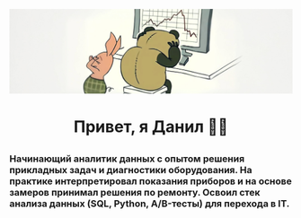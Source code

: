 <p align="center">
  <img src="https://github.com/notvarprod/notvarprod/raw/main/1.PNG" />
</p>

<h1 align="center">Привет, я Данил 👋🏻</h1>
<h2 align="center">
  <a href="" class="typewrite" data-period="2000" data-type='[ "Аналитик данных", "Data Analyst", "SQL Specialist", "Python Developer" ]'>
    <span class="wrap"></span>
  </a>
</h2>

### Начинающий аналитик данных с опытом решения прикладных задач и диагностики оборудования. На практике интерпретировал показания приборов и на основе замеров принимал решения по ремонту. Освоил стек анализа данных (SQL, Python, A/B-тесты) для перехода в IT.
